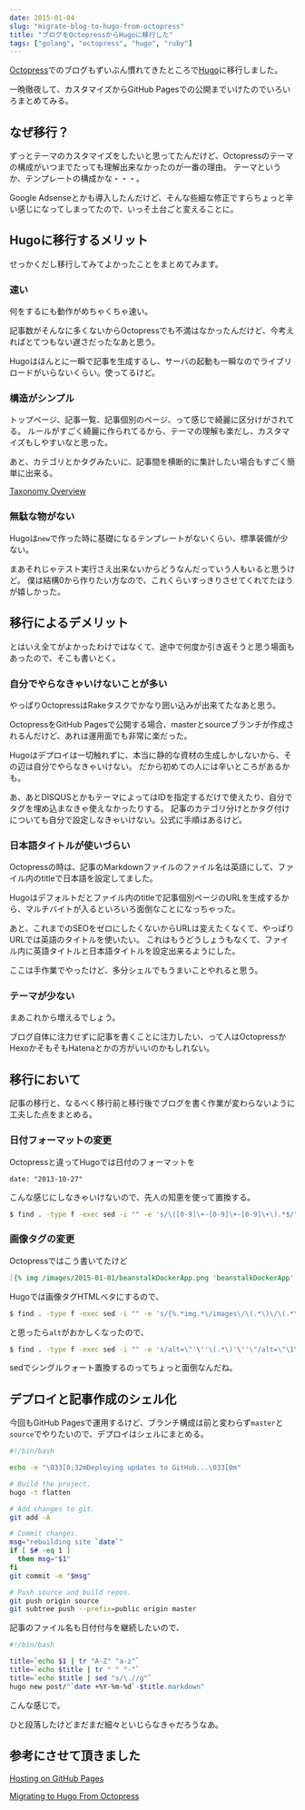 ```yaml
---
date: 2015-01-04
slug: "migrate-blog-to-hugo-from-octopress"
title: "ブログをOctopressからHugoに移行した"
tags: ["golang", "octopress", "hugo", "ruby"]
---
```


[Octopress](http://octopress.org/)でのブログもずいぶん慣れてきたところで[Hugo](http://gohugo.io/)に移行しました。

一晩徹夜して、カスタマイズからGitHub Pagesでの公開までいけたのでいろいろまとめてみる。

## なぜ移行？

ずっとテーマのカスタマイズをしたいと思ってたんだけど、Octopressのテーマの構成がいつまでたっても理解出来なかったのが一番の理由。
テーマというか、テンプレートの構成かな・・・。

Google Adsenseとかも導入したんだけど、そんな些細な修正ですらちょっと辛い感じになってしまってたので、いっそ土台ごと変えることに。

## Hugoに移行するメリット

せっかくだし移行してみてよかったことをまとめてみます。

### 速い

何をするにも動作がめちゃくちゃ速い。

記事数がそんなに多くないからOctopressでも不満はなかったんだけど、今考えればとてつもない遅さだったなあと思う。

Hugoはほんとに一瞬で記事を生成するし、サーバの起動も一瞬なのでライブリロードがいらないくらい。使ってるけど。

### 構造がシンプル

トップページ、記事一覧、記事個別のページ、って感じで綺麗に区分けがされてる。
ルールがすごく綺麗に作られてるから、テーマの理解も楽だし、カスタマイズもしやすいなと思った。

あと、カテゴリとかタグみたいに、記事間を横断的に集計したい場合もすごく簡単に出来る。

[Taxonomy Overview](http://gohugo.io/taxonomies/overview/)

### 無駄な物がない

Hugoは`new`で作った時に基礎になるテンプレートがないくらい、標準装備が少ない。

まあそれじゃテスト実行さえ出来ないからどうなんだっていう人もいると思うけど。
僕は結構0から作りたい方なので、これくらいすっきりさせてくれてたほうが嬉しかった。

## 移行によるデメリット

とはいえ全てがよかったわけではなくて、途中で何度か引き返そうと思う場面もあったので、そこも書いとく。

### 自分でやらなきゃいけないことが多い

やっぱりOctopressはRakeタスクでかなり囲い込みが出来てたなあと思う。

OctopressをGitHub Pagesで公開する場合、masterとsourceブランチが作成されるんだけど、あれは運用面でも非常に楽だった。

Hugoはデプロイは一切触れずに、本当に静的な資材の生成しかしないから、その辺は自分でやらなきゃいけない。
だから初めての人には辛いところがあるかも。

あ、あとDISQUSとかもテーマによってはIDを指定するだけで使えたり、自分でタグを埋め込まなきゃ使えなかったりする。
記事のカテゴリ分けとかタグ付けについても自分で設定しなきゃいけない。公式に手順はあるけど。

### 日本語タイトルが使いづらい

Octopressの時は、記事のMarkdownファイルのファイル名は英語にして、ファイル内のtitleで日本語を設定してました。

Hugoはデフォルトだとファイル内のtitleで記事個別ページのURLを生成するから、マルチバイトが入るといろいろ面倒なことになっちゃった。

あと、これまでのSEOをゼロにしたくないからURLは変えたくなくて、やっぱりURLでは英語のタイトルを使いたい。
これはもうどうしょうもなくて、ファイル内に英語タイトルと日本語タイトルを設定出来るようにした。

ここは手作業でやったけど、多分シェルでもうまいことやれると思う。

### テーマが少ない

まあこれから増えるでしょう。

ブログ自体に注力せずに記事を書くことに注力したい、って人はOctopressかHexoかそもそもHatenaとかの方がいいのかもしれない。

## 移行において

記事の移行と、なるべく移行前と移行後でブログを書く作業が変わらないように工夫した点をまとめる。

### 日付フォーマットの変更

Octopressと違ってHugoでは日付のフォーマットを

```
date: "2013-10-27"
```

こんな感じにしなきゃいけないので、先人の知恵を使って置換する。

``` sh
$ find . -type f -exec sed -i "" -e 's/\([0-9]\+-[0-9]\+-[0-9]\+\).*$/"\1"/' {} \;
```

### 画像タグの変更

Octopressではこう書いてたけど

``` markdown
[{% img /images/2015-01-01/beanstalkDockerApp.png 'beanstalkDockerApp' 'beanstalkDockerApp' %}](/images/2015-01-01/beanstalkDockerApp.png)
```

Hugoでは画像タグHTMLベタにするので、

``` sh
$ find . -type f -exec sed -i "" -e 's/{%.*img.*\/images\/\(.*\)\/\(.*\) \(.*\) .* %}/<img src=\"\/images\/\1\/\2" class=\"image\" alt=\"\3\">/g' {} \;
```

と思ったら`alt`がおかしくなったので、

``` sh
$ find . -type f -exec sed -i "" -e 's/alt=\"'\''\(.*\)'\''\"/alt=\"\1\"/g' {} \;
```

sedでシングルクォート置換するのってちょっと面倒なんだね。

## デプロイと記事作成のシェル化

今回もGitHub Pagesで運用するけど、ブランチ構成は前と変わらず`master`と`source`でやりたいので、デプロイはシェルにまとめる。

``` sh
#!/bin/bash

echo -e "\033[0;32mDeploying updates to GitHub...\033[0m"

# Build the project. 
hugo -t flatten

# Add changes to git.
git add -A

# Commit changes.
msg="rebuilding site `date`"
if [ $# -eq 1 ]
  then msg="$1"
fi
git commit -m "$msg"

# Push source and build repos.
git push origin source
git subtree push --prefix=public origin master
```

記事のファイル名も日付付与を継続したいので、

``` sh
#!/bin/bash

title=`echo $1 | tr "A-Z" "a-z"`
title=`echo $title | tr " " "-"`
title=`echo $title | sed "s/\.//g"`
hugo new post/"`date +%Y-%m-%d`-$title.markdown"
```

こんな感じで。

ひと段落したけどまだまだ細々といじらなきゃだろうなあ。

## 参考にさせて頂きました

[Hosting on GitHub Pages](http://gohugo.io/tutorials/github_pages_blog/)

[Migrating to Hugo From Octopress](http://nathanleclaire.com/blog/2014/12/22/migrating-to-hugo-from-octopress/)

